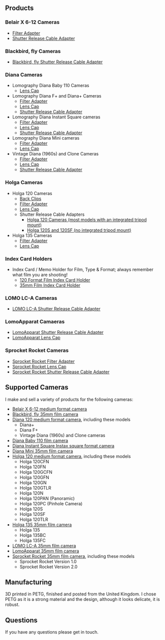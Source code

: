 ## Products

### Belair X 6-12 Cameras ###
- [Filter Adapter](belair-x-6-12-filter)
- [Shutter Release Cable Adapter](belair-x-6-12-adapter)

### Blackbird, fly Cameras ###
- [Blackbird, fly Shutter Release Cable Adapter](blackbird-fly-adapter)

### Diana Cameras
- Lomography Diana Baby 110 Cameras
  - [Lens Cap](diana-baby-110-lens-cap)
- Lomography Diana F+ and Diana+ Cameras
  - [Filter Adapter](diana-f+-filter)
  - [Lens Cap](diana-f+-lens-cap)
  - [Shutter Release Cable Adapter](diana-f+-adapter)
- Lomography Diana Instant Square cameras
  - [Filter Adapter](diana-instant-square-filter)
  - [Lens Cap](diana-instant-square-lens-cap)
  - [Shutter Release Cable Adapter](diana-instant-square-adapter)
- Lomography Diana Mini cameras
  - [Filter Adapter](diana-mini-filter)
  - [Lens Cap](diana-mini-lens-cap)
- Vintage Diana (1960s) and Clone Cameras
  - [Filter Adapter](diana-f+-filter)
  - [Lens Cap](diana-f+-lens-cap)
  - [Shutter Release Cable Adapter](diana-adapter)

### Holga Cameras
- Holga 120 Cameras
  - [Back Clips](holga-120-back-clips)
  - [Filter Adapter](holga-filter)
  - [Lens Cap](holga-120-lens-cap)
  - Shutter Release Cable Adapters
    - [Holga 120 Cameras (most models with an integrated tripod mount)](holga-120-adapter)
    - [Holga 120S and 120SF (no integrated tripod mount)](holga-120s-adapter)
- Holga 135 Cameras
  - [Filter Adapter](holga-135-filter)
  - [Lens Cap](holga-135-lens-cap)

### Index Card Holders
- Index Card / Memo Holder for Film, Type & Format; always remember what film you are shooting!
  - [120 Format Film Index Card Holder](120-film-index-card-holder)
  - [35mm Film Index Card Holder](35mm-film-index-card-holder)

### LOMO LC-A Cameras
- [LOMO LC-A Shutter Release Cable Adapter](lomo-lc-a-adapter)

### LomoApparat Camaeras
- [LomoApparat Shutter Release Cable Adapter](lomoapparat-adapter)
- [LomoApparat Lens Cap](lomoapparat-lens-cap)

### Sprocket Rocket Cameras
- [Sprocket Rocket Filter Adapter](lomography-sprocket-rocket-filter)
- [Sprocket Rocket Lens Cap](lomography-sprocket-rocket-lens-cap)
- [Sprocket Rocket Shutter Release Cable Adapter](lomography-sprocket-rocket)

## Supported Cameras
I make and sell a variety of products for the following cameras:

- [Belair X 6-12 medium format camera](http://camera-wiki.org/wiki/Lomography_Belair_X_6-12)
- [Blackbird, fly 35mm film camera](http://camera-wiki.org/wiki/Blackbird,_fly)
- [Diana 120 medium format camera](https://en.wikipedia.org/wiki/Diana_(camera)), including these models
  - Diana+
  - Diana F+
  - Vintage Diana (1960s) and Clone cameras
- [Diana Baby 110 film camera](http://camera-wiki.org/wiki/Diana_Baby_110)
- [Diana Instant Square Instax square format camera](http://camera-wiki.org/wiki/Diana_Instant_Square)
- [Diana Mini 35mm film camera](http://camera-wiki.org/wiki/Diana_Mini)
- [Holga 120 medium format camera](https://en.wikipedia.org/wiki/Holga), including these models
  - Holga 120CFN
  - Holga 120FN
  - Holga 120GCFN
  - Holga 120GFN
  - Holga 120GN
  - Holga 120GTLR
  - Holga 120N
  - Holga 120PAN (Panoramic)
  - Holga 120PC (Pinhole Camera)
  - Holga 120S
  - Holga 120SF
  - Holga 120TLR
- [Holga 135 35mm film camera](http://camera-wiki.org/wiki/Holga_135)
  - Holga 135
  - Holga 135BC
  - Holga 135FC
- [LOMO LC-A 35mm film camera](http://camera-wiki.org/wiki/LOMO_LC-A)
- [LomoApparat 35mm film camera](http://camera-wiki.org/wiki/LomoApparat)
- [Sprocket Rocket 35mm film camera](http://camera-wiki.org/wiki/Lomographic_Sprocket_Rocket), including these models
  - Sprocket Rocket Version 1.0
  - Sprocket Rocket Version 2.0

## Manufacturing
3D printed in PETG, finished and posted from the United Kingdom. I chose PETG as it is a strong material and the design, although it looks delicate, it is robust.

## Questions
If you have any questions please get in touch.
